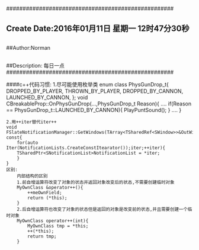 ###################################################
## Create Date:2016年01月11日 星期一 12时47分30秒
##
##Author:Norman
##
##Description: 每日一点
###################################################

####c++代码习惯:
    1.尽可能使用枚举类
    enum class PhysGunDrop_t{
        DROPPED_BY_PLAYER,
        THROWN_BY_PLAYER,
        DROPPED_BY_CANNON,
        LAUNCHED_BY_CANNON,
    };
    void CBreakableProp::OnPhysGunDrop(...,PhysGunDrop_t Reason){
        ....
        if(Reason == PhysGunDrop_t::LAUNCHED_BY_CANNON){
            PlayPuntSound();
        }
        ....
    }

    2.用++iter替代iter++
    void FSlateNotificationManager::GetWindows(TArray<TSharedRef<SWindow>>&OutWindows) const{
        for(auto Iter(NotificationLists.CreateConstItearator());iter;++iter){
        TSharedPtr<SNotificationList>NotificationList = *iter;
        }
    }
    区别:
        内部结构的区别
        1.前自增运算符改变了对象的状态并返回对象改变后的状态,不需要创建临时对象
        MyOwnClass &operator++(){
            ++meOwnField;
            return (*this);
        }
        2.后自增运算符也改变了对象的状态但是返回的对象是改变前的状态,并且需要创建一个临时对象
        MyOwnClass operator++(int){
            MyOwnClass tmp = *this;
            ++(*this);
            return tmp;
        }

